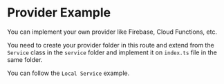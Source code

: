 # Provider Example

You can implement your own provider like Firebase, Cloud Functions, etc.

You need to create your provider folder in this route and extend from the `Service` class in the `service` folder and implement it on `index.ts` file in the same folder.

You can follow the `Local Service` example.
